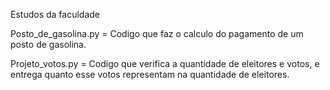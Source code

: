 Estudos da faculdade

Posto_de_gasolina.py = Codigo que faz o calculo do pagamento de um posto de gasolina.

Projeto_votos.py = Codigo que verifica a quantidade de eleitores e votos, e entrega quanto esse votos representam na quantidade de eleitores.
